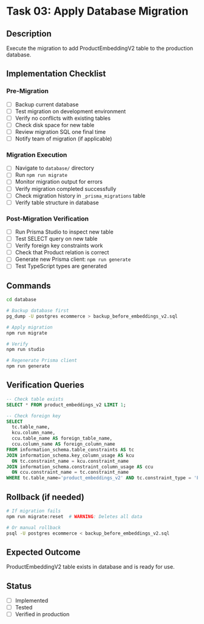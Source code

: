 # Task 03: Apply Database Migration

## Description
Execute the migration to add ProductEmbeddingV2 table to the production database.

## Implementation Checklist

### Pre-Migration
- [ ] Backup current database
- [ ] Test migration on development environment
- [ ] Verify no conflicts with existing tables
- [ ] Check disk space for new table
- [ ] Review migration SQL one final time
- [ ] Notify team of migration (if applicable)

### Migration Execution
- [ ] Navigate to `database/` directory
- [ ] Run `npm run migrate`
- [ ] Monitor migration output for errors
- [ ] Verify migration completed successfully
- [ ] Check migration history in `_prisma_migrations` table
- [ ] Verify table structure in database

### Post-Migration Verification
- [ ] Run Prisma Studio to inspect new table
- [ ] Test SELECT query on new table
- [ ] Verify foreign key constraints work
- [ ] Check that Product relation is correct
- [ ] Generate new Prisma client: `npm run generate`
- [ ] Test TypeScript types are generated

## Commands
```bash
cd database

# Backup database first
pg_dump -U postgres ecommerce > backup_before_embeddings_v2.sql

# Apply migration
npm run migrate

# Verify
npm run studio

# Regenerate Prisma client
npm run generate
```

## Verification Queries
```sql
-- Check table exists
SELECT * FROM product_embeddings_v2 LIMIT 1;

-- Check foreign key
SELECT
  tc.table_name,
  kcu.column_name,
  ccu.table_name AS foreign_table_name,
  ccu.column_name AS foreign_column_name
FROM information_schema.table_constraints AS tc
JOIN information_schema.key_column_usage AS kcu
  ON tc.constraint_name = kcu.constraint_name
JOIN information_schema.constraint_column_usage AS ccu
  ON ccu.constraint_name = tc.constraint_name
WHERE tc.table_name='product_embeddings_v2' AND tc.constraint_type = 'FOREIGN KEY';
```

## Rollback (if needed)
```bash
# If migration fails
npm run migrate:reset  # WARNING: Deletes all data

# Or manual rollback
psql -U postgres ecommerce < backup_before_embeddings_v2.sql
```

## Expected Outcome
ProductEmbeddingV2 table exists in database and is ready for use.

## Status
- [ ] Implemented
- [ ] Tested
- [ ] Verified in production
